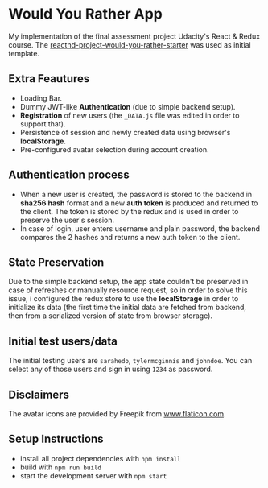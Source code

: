# Would You Rather App

My implementation of the final assessment project Udacity's React & Redux course. The [reactnd-project-would-you-rather-starter](https://github.com/udacity/reactnd-project-would-you-rather-starter) was used as initial template.

## Extra Feautures

- Loading Bar.
- Dummy JWT-like **Authentication** (due to simple backend setup).
- **Registration** of new users (the `_DATA.js` file was edited in order to support that).
- Persistence of session and newly created data using browser's **localStorage**.
- Pre-configured avatar selection during account creation.

## Authentication process

 - When a new user is created, the password is stored to the backend in **sha256 hash** format and a new **auth token** is produced and returned to the client. The token is stored by the redux and is used in order to preserve the user's session.
 - In case of login, user enters username and plain password, the backend compares the 2 hashes and returns a new auth token to the client.

## State Preservation
 Due to the simple backend setup, the app state couldn't be preserved in case of refreshes or manually resource request, so in order to solve this issue, i configured the redux store to use the **localStorage** in order to initialize its data (the first time the initial data are fetched from backend, then from a serialized version of state from browser storage).

## Initial test users/data

The initial testing users are `sarahedo`, `tylermcginnis` and `johndoe`. You can select any of those users and sign in using `1234` as password.

## Disclaimers

The avatar icons are provided by Freepik from www.flaticon.com.

## Setup Instructions

- install all project dependencies with `npm install`
- build with `npm run build`
- start the development server with `npm start`

